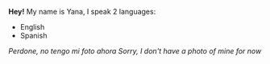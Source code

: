 **Hey!**
My name is Yana, 
I speak 2 languages:
- English
- Spanish

*Perdone, no tengo mi foto ahora*
*Sorry, I don't have a photo of mine for now*